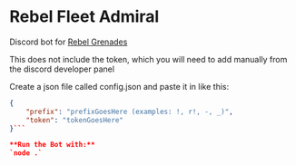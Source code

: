 # Rebel Fleet Admiral
 Discord bot for [Rebel Grenades](https://discord.gg/wDUgCrE)

 This does not include the token, which you will need to add manually from the discord developer panel

 Create a json file called config.json and paste it in like this:

```json
{
	"prefix": "prefixGoesHere (examples: !, r!, -, _)",
	"token": "tokenGoesHere"
}```

**Run the Bot with:**
`node .`